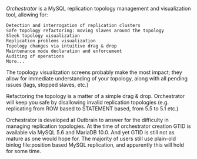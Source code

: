 _Orchestrator_ is a MySQL replication topology management and visualization tool, allowing for:

    Detection and interrogation of replication clusters
    Safe topology refactoring: moving slaves around the topology
    Sleek topology visualization
    Replication problems visualization
    Topology changes via intuitive drag & drop
    Maintenance mode declaration and enforcement
    Auditing of operations
    More...

The topology visualization screens probably make the most impact; they allow for immediate understanding of your topology, along with all pending issues (lags, stopped slaves, etc.)

Refactoring the topology is a matter of a simple drag & drop. Orchestrator will keep you safe by disallowing invalid replication topologies (e.g. replicating from ROW based to STATEMENT based, from 5.5 to 5.1 etc.)

Orchestrator is developed at Outbrain to answer for the difficulty in managing replication topologies. At the time of orchestrator creation GTID is available via MySQL 5.6 and MariaDB 10.0. And yet GTID is still not as mature as one would hope for. The majority of users still use plain-old binlog file:position based MySQL replication, and apparently this will hold for some time. 
